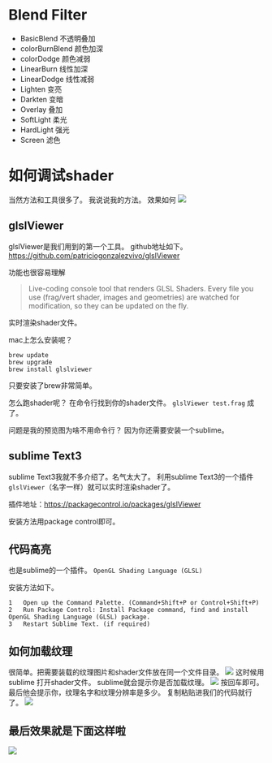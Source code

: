 # Blend Filter

* BasicBlend 不透明叠加
* colorBurnBlend 颜色加深
* colorDodge 颜色减弱
* LinearBurn 线性加深
* LinearDodge 线性减弱
* Lighten 变亮
* Darkten 变暗
* Overlay 叠加
* SoftLight 柔光
* HardLight 强光
* Screen 滤色


# 如何调试shader

当然方法和工具很多了。
我说说我的方法。
效果如何
![](https://ws3.sinaimg.cn/large/006tNc79ly1fmwsolf2zcg30x20gi7wh.gif)
## glslViewer

glslViewer是我们用到的第一个工具。
github地址如下。
https://github.com/patriciogonzalezvivo/glslViewer

功能也很容易理解
> Live-coding console tool that renders GLSL Shaders. Every file you use (frag/vert shader, images and geometries) are watched for modification, so they can be updated on the fly.

实时渲染shader文件。

mac上怎么安装呢？


```
brew update
brew upgrade
brew install glslviewer
```

只要安装了brew非常简单。

怎么跑shader呢？
在命令行找到你的shader文件。
`glslViewer test.frag`
成了。

问题是我的预览图为啥不用命令行？
因为你还需要安装一个sublime。

## sublime Text3

sublime Text3我就不多介绍了。名气太大了。
利用sublime Text3的一个插件`glslViewer`（名字一样）就可以实时渲染shader了。

插件地址：https://packagecontrol.io/packages/glslViewer

安装方法用package control即可。

## 代码高亮

也是sublime的一个插件。
`OpenGL Shading Language (GLSL)`

安装方法如下。

	1	Open up the Command Palette. (Command+Shift+P or Control+Shift+P)
	2	Run Package Control: Install Package command, find and install OpenGL Shading Language (GLSL) package.
	3	Restart Sublime Text. (if required)


## 如何加载纹理
很简单。把需要装载的纹理图片和shader文件放在同一个文件目录。
![](https://ws2.sinaimg.cn/large/006tNc79ly1fmwsyn6jvzj30ct026wei.jpg)
这时候用sublime 打开shader文件。
sublime就会提示你是否加载纹理。
![](https://ws4.sinaimg.cn/large/006tNc79ly1fmwszjvoknj30i303kjre.jpg)
按回车即可。
最后他会提示你，纹理名字和纹理分辨率是多少。
复制粘贴进我们的代码就行了。
![](https://ws4.sinaimg.cn/large/006tNc79ly1fmwt0f9kxuj30g0047q3e.jpg)


## 最后效果就是下面这样啦

![](https://ws3.sinaimg.cn/large/006tNc79ly1fmwsuvijdjj30bj08r3zh.jpg)


